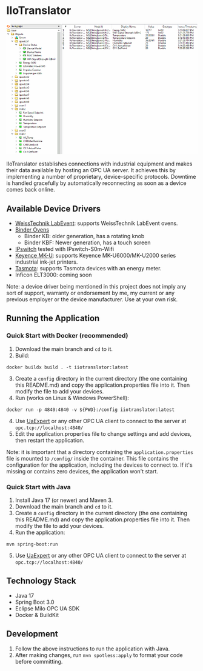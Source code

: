 # IIoTranslator
![(Screenshot)](docs/img/uaexpert.gif)

IIoTranslator establishes connections with industrial equipment and makes their data available by hosting an OPC UA server. It achieves this by implementing a number of proprietary, device-specific protocols. Downtime is handled gracefully by automatically reconnecting as soon as a device comes back online.

## Available Device Drivers
- [WeissTechnik LabEvent](docs/drivers/WeissLabEvent.md): supports WeissTechnik LabEvent ovens.
- [Binder Ovens](docs/drivers/Binder.md)
  - Binder KB: older generation, has a rotating knob
  - Binder KBF: Newer generation, has a touch screen
- [IPswitch](docs/drivers/IPswitch.md) tested with IPswitch-S0m-Wifi
- [Keyence MK-U](docs/drivers/KeyenceMKU.md): supports Keyence MK-U6000/MK-U2000 series industrial ink-jet printers.
- [Tasmota](docs/drivers/Tasmota.md): supports Tasmota devices with an energy meter.
- Inficon ELT3000: coming soon

Note: a device driver being mentioned in this project does not imply any sort of support, warranty or endorsement by me, my current or any previous employer or the device manufacturer. Use at your own risk.

## Running the Application
### Quick Start with Docker (recommended)
1. Download the main branch and `cd` to it.
2. Build:
```
docker buildx build . -t iiotranslator:latest
```
3. Create a `config` directory in the current directory (the one containing this README.md) and copy the application.properties file into it. Then modify the file to add your devices.
4. Run (works on Linux & Windows PowerShell):
```
docker run -p 4840:4840 -v ${PWD}:/config iiotranslator:latest
```
4. Use [UaExpert](https://www.unified-automation.com/products/development-tools/uaexpert.html) or any other OPC UA client to connect to the server at `opc.tcp://localhost:4840/`
5. Edit the application.properties file to change settings and add devices, then restart the application.

Note: it is important that a directory containing the `application.properties` file is mounted to `/config/` inside the container. This file contains the configuration for the application, including the devices to connect to. If it's missing or contains zero devices, the application won't start.

### Quick Start with Java
1. Install Java 17 (or newer) and Maven 3.
2. Download the main branch and `cd` to it.
3. Create a `config` directory in the current directory (the one containing this README.md) and copy the application.properties file into it. Then modify the file to add your devices.
4. Run the application:
```
mvn spring-boot:run
```
5. Use [UaExpert](https://www.unified-automation.com/products/development-tools/uaexpert.html) or any other OPC UA client to connect to the server at `opc.tcp://localhost:4840/`

## Technology Stack
- Java 17
- Spring Boot 3.0
- Eclipse Milo OPC UA SDK
- Docker & BuildKit

## Development
1. Follow the above instructions to run the application with Java.
2. After making changes, run ``mvn spotless:apply`` to format your code before committing.